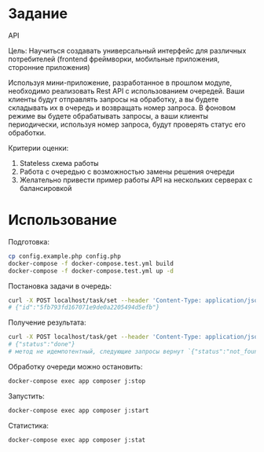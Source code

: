 # Задание

API

Цель: Научиться создавать универсальный интерфейс для различных потребителей
(frontend фреймворки, мобильные приложения, сторонние приложения)

Используя мини-приложение, разработанное в прошлом модуле, необходимо реализовать Rest API с использованием очередей.
Ваши клиенты будут отправлять запросы на обработку, а вы будете складывать их в очередь и возвращать номер запроса.
В фоновом режиме вы будете обрабатывать запросы, а ваши клиенты периодически, используя номер запроса,
будут проверять статус его обработки.

Критерии оценки:

1. Stateless схема работы
2. Работа с очередью с возможностью замены решения очереди
3. Желательно привести пример работы API на нескольких серверах с балансировкой

# Использование

Подготовка:
```bash
cp config.example.php config.php
docker-compose -f docker-compose.test.yml build
docker-compose -f docker-compose.test.yml up -d
```

Постановка задачи в очередь:
```bash
curl -X POST localhost/task/set --header 'Content-Type: application/json' -d '{"data": "test"}'
# {"id":"5fb793fd167071e9de0a2205494d5efb"}
```

Получение результата:
```bash
curl -X POST localhost/task/get --header 'Content-Type: application/json' -d '{"id": "5fb793fd167071e9de0a2205494d5efb"}'
# {"status":"done"}
# метод не идемпотентный, следующие запросы вернут `{"status":"not_found"}`
```

Обработку очереди можно остановить:
```bash
docker-compose exec app composer j:stop
``` 

Запустить:
```bash
docker-compose exec app composer j:start
``` 

Статистика:
```bash
docker-compose exec app composer j:stat
``` 
